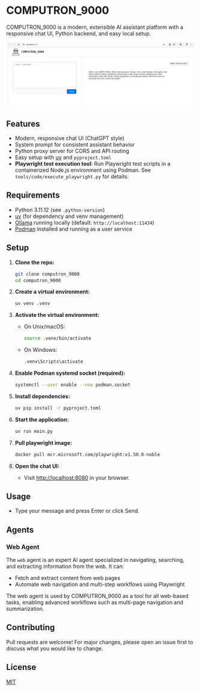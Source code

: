 # COMPUTRON_9000

COMPUTRON_9000 is a modern, extensible AI assistant platform with a responsive chat UI, Python backend, and easy local setup.

![COMPUTRON_9000 Logo](image.png)

## Features
- Modern, responsive chat UI (ChatGPT style)
- System prompt for consistent assistant behavior
- Python proxy server for CORS and API routing
- Easy setup with [uv](https://github.com/astral-sh/uv) and `pyproject.toml`
- **Playwright test execution tool**: Run Playwright test scripts in a containerized Node.js environment using Podman. See `tools/code/execute_playwright.py` for details.

## Requirements
- Python 3.11.12 (see `.python-version`)
- [uv](https://github.com/astral-sh/uv) (for dependency and venv management)
- [Ollama](https://ollama.com/) running locally (default: `http://localhost:11434`)
- [Podman](https://podman.io/) installed and running as a user service

## Setup

1. **Clone the repo:**
   ```sh
   git clone computron_9000
   cd computron_9000
   ```

2. **Create a virtual environment:**
   ```sh
   uv venv .venv
   ```

3. **Activate the virtual environment:**
   - On Unix/macOS:
     ```sh
     source .venv/bin/activate
     ```
   - On Windows:
     ```sh
     .venv\Scripts\activate
     ```

4. **Enable Podman systemd socket (required):**
   ```sh
   systemctl --user enable --now podman.socket
   ```

5. **Install dependencies:**
   ```sh
   uv pip install -r pyproject.toml
   ```

6. **Start the application:**
   ```sh
   uv run main.py
   ```
6. **Pull playwright image:**
   ```sh
   docker pull mcr.microsoft.com/playwright:v1.50.0-noble
   ```

7. **Open the chat UI:**
   - Visit [http://localhost:8080](http://localhost:8080) in your browser.

## Usage
- Type your message and press Enter or click Send.

## Agents

### Web Agent

The `web` agent is an expert AI agent specialized in navigating, searching, and extracting information from the web. It can:
- Fetch and extract content from web pages
- Automate web navigation and multi-step workflows using Playwright

The web agent is used by COMPUTRON_9000 as a tool for all web-based tasks, enabling advanced workflows such as multi-page navigation and summarization.

## Contributing
Pull requests are welcome! For major changes, please open an issue first to discuss what you would like to change.

## License
[MIT](LICENSE)


